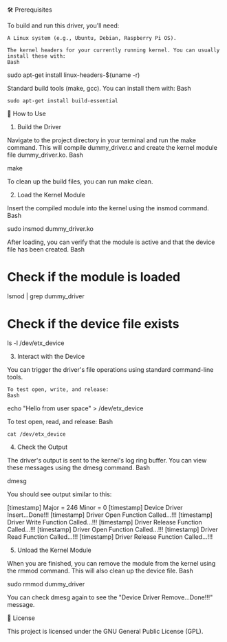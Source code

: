 🛠️ Prerequisites

To build and run this driver, you'll need:

    A Linux system (e.g., Ubuntu, Debian, Raspberry Pi OS).

    The kernel headers for your currently running kernel. You can usually install these with:
    Bash

sudo apt-get install linux-headers-$(uname -r)

Standard build tools (make, gcc). You can install them with:
Bash

    sudo apt-get install build-essential

🚀 How to Use

1. Build the Driver

Navigate to the project directory in your terminal and run the make command. This will compile dummy_driver.c and create the kernel module file dummy_driver.ko.
Bash

make

To clean up the build files, you can run make clean.

2. Load the Kernel Module

Insert the compiled module into the kernel using the insmod command.
Bash

sudo insmod dummy_driver.ko

After loading, you can verify that the module is active and that the device file has been created.
Bash

# Check if the module is loaded
lsmod | grep dummy_driver

# Check if the device file exists
ls -l /dev/etx_device

3. Interact with the Device

You can trigger the driver's file operations using standard command-line tools.

    To test open, write, and release:
    Bash

echo "Hello from user space" > /dev/etx_device

To test open, read, and release:
Bash

    cat /dev/etx_device

4. Check the Output

The driver's output is sent to the kernel's log ring buffer. You can view these messages using the dmesg command.
Bash

dmesg

You should see output similar to this:

[timestamp] Major = 246 Minor = 0 
[timestamp] Device Driver Insert...Done!!!
[timestamp] Driver Open Function Called...!!!
[timestamp] Driver Write Function Called...!!!
[timestamp] Driver Release Function Called...!!!
[timestamp] Driver Open Function Called...!!!
[timestamp] Driver Read Function Called...!!!
[timestamp] Driver Release Function Called...!!!

5. Unload the Kernel Module

When you are finished, you can remove the module from the kernel using the rmmod command. This will also clean up the device file.
Bash

sudo rmmod dummy_driver

You can check dmesg again to see the "Device Driver Remove...Done!!!" message.

📜 License

This project is licensed under the GNU General Public License (GPL).
